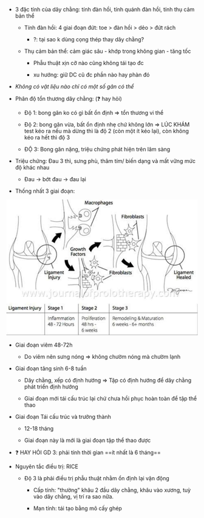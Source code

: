 - 3 đặc tính của dây chằng: tính đàn hồi, tính quánh đàn hồi, tính thụ cảm bản thể
  
	- Tính đàn hồi: 4 giai đoạn đứt: toe > đàn hồi > dẻo > đứt rách
  
		- ?: tại sao k dùng cọng thép thay dây chằng?
  
	- Thụ cảm bản thể: cảm giác sâu - khớp trong không gian - tăng tốc
  
		- Phẫu thuật xịn cỡ nào cũng không tái tạo đc
  
		- xu hướng: giữ DC cũ đc phần nào hay phàn đó
  
- _Không có vật liệu nào chỉ có một số gân có thể_
  
- Phân độ tổn thương dây chằng: (❓ hay hỏi)
  
	- Độ 1: bong gân ko có gì bất ổn định => tổn thương vi thể
  
	- Độ 2: bong gân vừa, bất ổn định nhẹ chứ không lớn => LÚC KHÁM test kéo ra nếu mà dừng thì là độ 2 (còn một ít kéo lại), còn không kéo ra hết thì độ 3
  
	- ĐỘ 3: Bong gân nặng, triệu chứng phát hiện trên lâm sàng
  
- Triệu chứng: Đau 3 thì, sưng phù, thâm tím/ biến dạng và mất vững mức độ khác nhau
  
	- Đau -> bớt đau -> đau lại
  
- Thống nhất 3 giai đoạn:
  
![Buổi 4 - CXK - Hệ sinh sản-1687393687801.jpeg](../../../200%20Files/image/image/Bu%E1%BB%95i%204%20-%20CXK%20-%20H%E1%BB%87%20sinh%20s%E1%BA%A3n-1687393687801.jpeg)
  
- Giai đoạn viêm 48-72h
  
	- Do viêm nên sưng nóng => không chườm nóng mà chườm lạnh
  
- Giai đoạn tăng sinh 6-8 tuần
  
	- Dây chằng, xếp có định hướng => Tập có định hướng để dây chằng phát triển định hướng
  
	- Giai đoạn mới tái cấu trúc lại chứ chưa hồi phục hoàn toàn để tập thể thao
  
- Giai đoạn Tái cấu trúc và trưởng thành
  
	- 12-18 tháng
  
	- Giai đoạn này là mới là giai đoạn tập thể thao được
  
- ❓ HAY HỎI GD 3: phải tính thời gian ==ít nhất là 6 tháng==
  
- Nguyên tắc điều trị: RICE
  
	- Độ 3 là phải điều trị phẫu thuật nhằm ổn định lại vận động
  
		+ Cấp tính: "thường" khâu 2 đầu dây chằng, khâu vào xương, tuỳ vào dây chằng, vị trí ra sao nữa.
  
		+ Mạn tính: tái tạo bằng mô cấy ghép